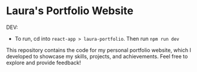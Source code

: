 # Laura's Portfolio Website

DEV:
- To run, cd into ```react-app > laura-portfolio```. Then run ```npm run dev```

This repository contains the code for my personal portfolio website, which I developed to showcase my skills, projects, and achievements. Feel free to explore and provide feedback!
